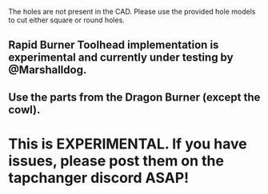 The holes are not present in the CAD. Please use the provided hole models to cut either square or round holes.

## Rapid Burner Toolhead implementation is experimental and currently under testing by @Marshalldog.
## Use the parts from the Dragon Burner (except the cowl).
# This is EXPERIMENTAL. If you have issues, please post them on the tapchanger discord ASAP!
